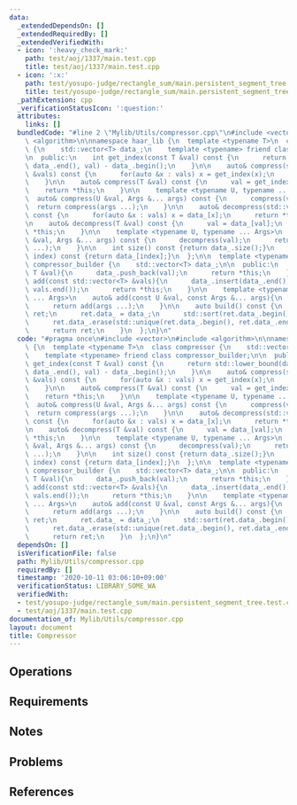 ```yaml
---
data:
  _extendedDependsOn: []
  _extendedRequiredBy: []
  _extendedVerifiedWith:
  - icon: ':heavy_check_mark:'
    path: test/aoj/1337/main.test.cpp
    title: test/aoj/1337/main.test.cpp
  - icon: ':x:'
    path: test/yosupo-judge/rectangle_sum/main.persistent_segment_tree.test.cpp
    title: test/yosupo-judge/rectangle_sum/main.persistent_segment_tree.test.cpp
  _pathExtension: cpp
  _verificationStatusIcon: ':question:'
  attributes:
    links: []
  bundledCode: "#line 2 \"Mylib/Utils/compressor.cpp\"\n#include <vector>\n#include\
    \ <algorithm>\n\nnamespace haar_lib {\n  template <typename T>\n  class compressor\
    \ {\n    std::vector<T> data_;\n    template <typename> friend class compressor_builder;\n\
    \n  public:\n    int get_index(const T &val) const {\n      return std::lower_bound(data_.begin(),\
    \ data_.end(), val) - data_.begin();\n    }\n\n    auto& compress(std::vector<T>\
    \ &vals) const {\n      for(auto &x : vals) x = get_index(x);\n      return *this;\n\
    \    }\n\n    auto& compress(T &val) const {\n      val = get_index(val);\n  \
    \    return *this;\n    }\n\n    template <typename U, typename ... Args>\n  \
    \  auto& compress(U &val, Args &... args) const {\n      compress(val);\n    \
    \  return compress(args ...);\n    }\n\n    auto& decompress(std::vector<T> &vals)\
    \ const {\n      for(auto &x : vals) x = data_[x];\n      return *this;\n    }\n\
    \n    auto& decompress(T &val) const {\n      val = data_[val];\n      return\
    \ *this;\n    }\n\n    template <typename U, typename ... Args>\n    auto& decompress(U\
    \ &val, Args &... args) const {\n      decompress(val);\n      return decompress(args\
    \ ...);\n    }\n\n    int size() const {return data_.size();}\n    T operator[](int\
    \ index) const {return data_[index];}\n  };\n\n  template <typename T>\n  class\
    \ compressor_builder {\n    std::vector<T> data_;\n\n  public:\n    auto& add(const\
    \ T &val){\n      data_.push_back(val);\n      return *this;\n    }\n\n    auto&\
    \ add(const std::vector<T> &vals){\n      data_.insert(data_.end(), vals.begin(),\
    \ vals.end());\n      return *this;\n    }\n\n    template <typename U, typename\
    \ ... Args>\n    auto& add(const U &val, const Args &... args){\n      add(val);\n\
    \      return add(args ...);\n    }\n\n    auto build() const {\n      compressor<T>\
    \ ret;\n      ret.data_ = data_;\n      std::sort(ret.data_.begin(), ret.data_.end());\n\
    \      ret.data_.erase(std::unique(ret.data_.begin(), ret.data_.end()), ret.data_.end());\n\
    \      return ret;\n    }\n  };\n}\n"
  code: "#pragma once\n#include <vector>\n#include <algorithm>\n\nnamespace haar_lib\
    \ {\n  template <typename T>\n  class compressor {\n    std::vector<T> data_;\n\
    \    template <typename> friend class compressor_builder;\n\n  public:\n    int\
    \ get_index(const T &val) const {\n      return std::lower_bound(data_.begin(),\
    \ data_.end(), val) - data_.begin();\n    }\n\n    auto& compress(std::vector<T>\
    \ &vals) const {\n      for(auto &x : vals) x = get_index(x);\n      return *this;\n\
    \    }\n\n    auto& compress(T &val) const {\n      val = get_index(val);\n  \
    \    return *this;\n    }\n\n    template <typename U, typename ... Args>\n  \
    \  auto& compress(U &val, Args &... args) const {\n      compress(val);\n    \
    \  return compress(args ...);\n    }\n\n    auto& decompress(std::vector<T> &vals)\
    \ const {\n      for(auto &x : vals) x = data_[x];\n      return *this;\n    }\n\
    \n    auto& decompress(T &val) const {\n      val = data_[val];\n      return\
    \ *this;\n    }\n\n    template <typename U, typename ... Args>\n    auto& decompress(U\
    \ &val, Args &... args) const {\n      decompress(val);\n      return decompress(args\
    \ ...);\n    }\n\n    int size() const {return data_.size();}\n    T operator[](int\
    \ index) const {return data_[index];}\n  };\n\n  template <typename T>\n  class\
    \ compressor_builder {\n    std::vector<T> data_;\n\n  public:\n    auto& add(const\
    \ T &val){\n      data_.push_back(val);\n      return *this;\n    }\n\n    auto&\
    \ add(const std::vector<T> &vals){\n      data_.insert(data_.end(), vals.begin(),\
    \ vals.end());\n      return *this;\n    }\n\n    template <typename U, typename\
    \ ... Args>\n    auto& add(const U &val, const Args &... args){\n      add(val);\n\
    \      return add(args ...);\n    }\n\n    auto build() const {\n      compressor<T>\
    \ ret;\n      ret.data_ = data_;\n      std::sort(ret.data_.begin(), ret.data_.end());\n\
    \      ret.data_.erase(std::unique(ret.data_.begin(), ret.data_.end()), ret.data_.end());\n\
    \      return ret;\n    }\n  };\n}\n"
  dependsOn: []
  isVerificationFile: false
  path: Mylib/Utils/compressor.cpp
  requiredBy: []
  timestamp: '2020-10-11 03:06:10+09:00'
  verificationStatus: LIBRARY_SOME_WA
  verifiedWith:
  - test/yosupo-judge/rectangle_sum/main.persistent_segment_tree.test.cpp
  - test/aoj/1337/main.test.cpp
documentation_of: Mylib/Utils/compressor.cpp
layout: document
title: Compressor
---
```


## Operations

## Requirements

## Notes

## Problems

## References
